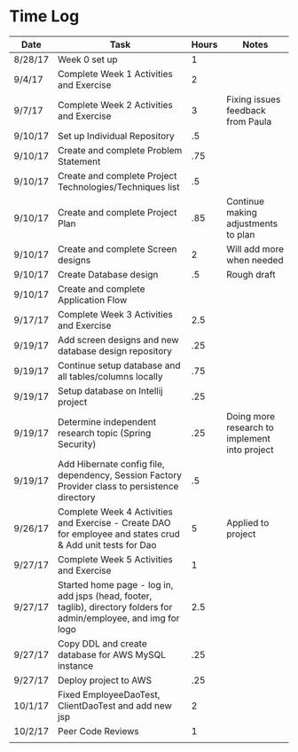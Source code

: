 # Time Log

| Date | Task | Hours | Notes|
|------|------|-------|------|
| 8/28/17 | Week 0 set up | 1 |  |
| 9/4/17 | Complete Week 1 Activities and Exercise | 2 |  |
| 9/7/17 | Complete Week 2 Activities and Exercise | 3 | Fixing issues feedback from Paula |
| 9/10/17| Set up Individual Repository | .5 |  |
| 9/10/17 | Create and complete Problem Statement | .75 |  |
| 9/10/17 | Create and complete Project Technologies/Techniques list | .5 |  |
| 9/10/17 | Create and complete Project Plan | .85 | Continue making adjustments to plan |
| 9/10/17 | Create and complete Screen designs | 2 | Will add more when needed |
| 9/10/17 | Create Database design | .5 | Rough draft |
| 9/10/17 | Create and complete Application Flow |  |  |
| 9/17/17 | Complete Week 3 Activities and Exercise | 2.5 |  |
| 9/19/17 | Add screen designs and new database design repository | .25 |  |
| 9/19/17 | Continue setup database and all tables/columns locally | .75 |  |
| 9/19/17 | Setup database on Intellij project | .25 |  |
| 9/19/17 | Determine independent research topic (Spring Security) | .25 | Doing more research to implement into project |
| 9/19/17 | Add Hibernate config file, dependency, Session Factory Provider class to persistence directory | .5 |  |
| 9/26/17 | Complete Week 4 Activities and Exercise - Create DAO for employee and states crud & Add unit tests for Dao | 5 | Applied to project |
| 9/27/17 | Complete Week 5 Activities and Exercise | 1 |  |
| 9/27/17 | Started home page - log in, add jsps (head, footer, taglib), directory folders for admin/employee, and img for logo | 2.5 |  |
| 9/27/17 | Copy DDL and create database for AWS MySQL instance | .25 |  |
| 9/27/17 | Deploy project to AWS | .25 |  |
| 10/1/17 | Fixed EmployeeDaoTest, ClientDaoTest and add new jsp| 2 |  |
| 10/2/17 | Peer Code Reviews | 1 |  |
|  |  |  |
